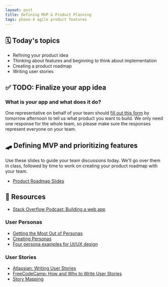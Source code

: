 ```yaml
---
layout: post
title: Defining MVP & Product Planning
tags: phase-4 agile product features
---
```


## 🗓️ Today's topics

- Refining your product idea
- Thinking about features and beginning to think about implementation
- Creating a product roadmap
- Writing user stories

## ✅ TODO: Finalize your app idea

### What is your app and what does it do?

One representative on behalf of your team should [fill out this form](https://forms.gle/e8khJyQRnoA6Lr5BA) by tomorrow afternoon to tell us what product you want to build. We only need one response for the whole team, so please make sure the responses represent everyone on your team.

## 🛹 Defining MVP and prioritizing features

Use these slides to guide your team discussions today. We'll go over them in class, followed by time to work on creating your product roadmap with your team.

- [Product Roadmap Slides](https://drive.google.com/file/d/1mWELqn0GzeRlEFihbV0wlnI8Cpq83boY/view?usp=sharing)

## 🔖 Resources

- [Stack Overflow Podcast: Building a web app](https://stackoverflow.blog/2021/02/12/podcast-312-were-building-a-web-app-got-any-advice/)

### User Personas

- [Getting the Most Out of Personas](http://www.uxforthemasses.com/personas/)
- [Creating Personas](https://www.uxbooth.com/articles/creating-personas/)
- [Four persona examples for UI/UX design](https://www.uxpin.com/studio/blog/persona-examples/)

### User Stories

- [Atlassian: Writing User Stories](https://www.atlassian.com/agile/project-management/user-stories)
- [FreeCodeCamp: How and Why to Write User Stories](https://www.freecodecamp.org/news/how-and-why-to-write-great-user-stories-f5a110668246/)
- [Story Mapping](https://airfocus.com/glossary/what-is-story-mapping/)
